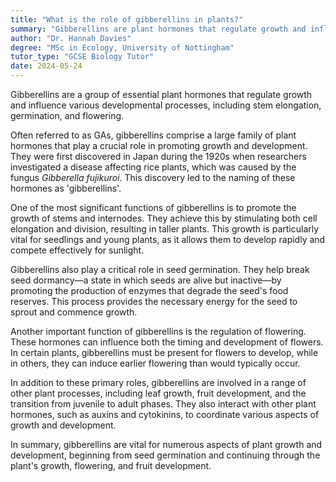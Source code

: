 ```yaml
---
title: "What is the role of gibberellins in plants?"
summary: "Gibberellins are plant hormones that regulate growth and influence various developmental processes, including stem elongation, germination, and flowering."
author: "Dr. Hannah Davies"
degree: "MSc in Ecology, University of Nottingham"
tutor_type: "GCSE Biology Tutor"
date: 2024-05-24
---
```


Gibberellins are a group of essential plant hormones that regulate growth and influence various developmental processes, including stem elongation, germination, and flowering.

Often referred to as GAs, gibberellins comprise a large family of plant hormones that play a crucial role in promoting growth and development. They were first discovered in Japan during the 1920s when researchers investigated a disease affecting rice plants, which was caused by the fungus *Gibberella fujikuroi*. This discovery led to the naming of these hormones as 'gibberellins'.

One of the most significant functions of gibberellins is to promote the growth of stems and internodes. They achieve this by stimulating both cell elongation and division, resulting in taller plants. This growth is particularly vital for seedlings and young plants, as it allows them to develop rapidly and compete effectively for sunlight.

Gibberellins also play a critical role in seed germination. They help break seed dormancy—a state in which seeds are alive but inactive—by promoting the production of enzymes that degrade the seed's food reserves. This process provides the necessary energy for the seed to sprout and commence growth.

Another important function of gibberellins is the regulation of flowering. These hormones can influence both the timing and development of flowers. In certain plants, gibberellins must be present for flowers to develop, while in others, they can induce earlier flowering than would typically occur.

In addition to these primary roles, gibberellins are involved in a range of other plant processes, including leaf growth, fruit development, and the transition from juvenile to adult phases. They also interact with other plant hormones, such as auxins and cytokinins, to coordinate various aspects of growth and development.

In summary, gibberellins are vital for numerous aspects of plant growth and development, beginning from seed germination and continuing through the plant's growth, flowering, and fruit development.
    